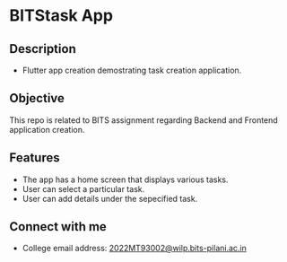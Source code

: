 # BITStask App

## Description
* Flutter app creation demostrating task creation application.
 
## Objective
 This repo is related to BITS assignment regarding Backend and Frontend application creation.

## Features
* The app has a home screen that displays various tasks.
* User can select a particular task.
* User can add details under the sepecified task.

## Connect with me
- College email address: 2022MT93002@wilp.bits-pilani.ac.in